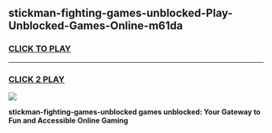 
## stickman-fighting-games-unblocked-Play-Unblocked-Games-Online-m61da
<h3>
<a href="https://premium76.site?title=stickman-fighting-games-unblocked&ref=24A">CLICK TO PLAY</a></h3>
<hr>

<h3>
<a href="https://premium76.site?title=stickman-fighting-games-unblocked&ref=24A">CLICK 2 PLAY</a>
  
</h3>

<a href="https://premium76.site?title=stickman-fighting-games-unblocked&ref=24A"><img src="https://clearcache.store/games.png"></a>


**stickman-fighting-games-unblocked games unblocked: Your Gateway to Fun and Accessible Online Gaming**
